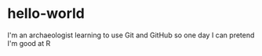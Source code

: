 # hello-world

I'm an archaeologist learning to use Git and GitHub so one day I can pretend I'm good at R
